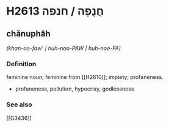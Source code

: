 # H2613 חֲנֻפָה / חנפה

## chănuphâh

_(khan-oo-faw' | huh-noo-PAW | huh-noo-FA)_

### Definition

feminine noun; feminine from [[H2610]]; impiety; profaneness.

- profaneness, pollution, hypocrisy, godlessness
### See also

[[G3436]]

